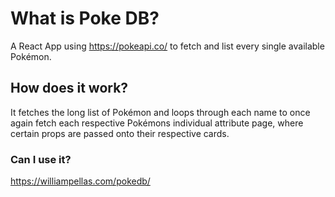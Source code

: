 # What is Poke DB?

A React App using https://pokeapi.co/ to fetch and list every single available Pokémon.

## How does it work?

It fetches the long list of Pokémon and loops through each name to once again fetch each respective Pokémons individual attribute page, where certain props are passed onto their respective cards.

### Can I use it?

https://williampellas.com/pokedb/
